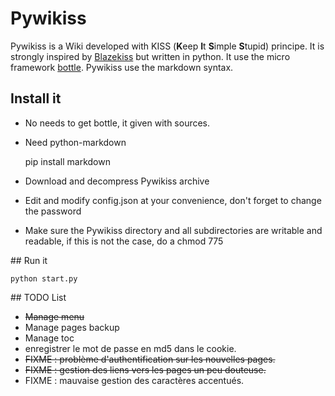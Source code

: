 # Pywikiss

Pywikiss is a Wiki developed with KISS (**K**eep **I**t **S**imple **S**tupid) principe. 
It is strongly inspired by [Blazekiss](http://projet.idleman.fr/blazekiss/) but written in python.
It use the micro framework [bottle](http://bottlepy.org). 
Pywikiss use the markdown syntax.

## Install it

* No needs to get bottle, it given with sources. 

* Need python-markdown

    pip install markdown

* Download and decompress Pywikiss archive
* Edit and modify config.json at your convenience, don't forget to change the password
* Make sure the Pywikiss directory and all subdirectories are writable and readable,  if this is not the case, do a chmod 775

## Run it

    python start.py


## TODO List 

* ~~Manage menu~~
* Manage pages backup  
* Manage toc 
* enregistrer le mot de passe en md5 dans le cookie.
* ~~FIXME : problème d'authentification sur les nouvelles pages.~~
* ~~FIXME : gestion des liens vers les pages un peu douteuse.~~
* FIXME : mauvaise gestion des caractères accentués.
